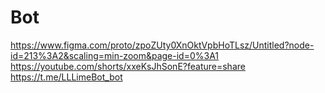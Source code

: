# Bot
https://www.figma.com/proto/zpoZUty0XnOktVpbHoTLsz/Untitled?node-id=213%3A2&scaling=min-zoom&page-id=0%3A1
https://youtube.com/shorts/xxeKsJhSonE?feature=share
https://t.me/LLLimeBot_bot
